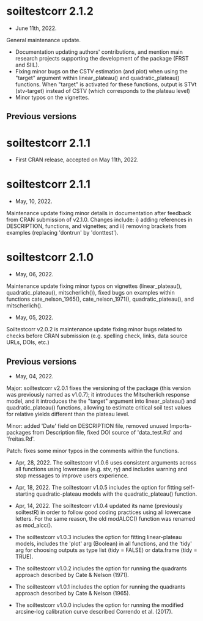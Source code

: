 # soiltestcorr 2.1.2

* June 11th, 2022. <br/>

General maintenance update.
- Documentation updating authors' contributions, and mention main research projects supporting the development of the package (FRST and SIIL).
- Fixing minor bugs on the CSTV estimation (and plot) when using the "target" argument within linear_plateau() and quadratic_plateau() functions. When "target" is activated for these functions, output is STVt (stv-target) instead of CSTV (which corresponds to the plateau level)
- Minor typos on the vignettes.  

## Previous versions

# soiltestcorr 2.1.1

* First CRAN release, accepted on May 11th, 2022.

# soiltestcorr 2.1.1

* May, 10, 2022. <br/>

Maintenance update fixing minor details in documentation after feedback from CRAN submission of v2.1.0. 
Changes include: i) adding references in DESCRIPTION, functions, and vignettes; and ii) removing brackets from examples (replacing 'dontrun' by 'donttest').

# soiltestcorr 2.1.0

* May, 06, 2022. <br/>

Maintenance update fixing minor typos on vignettes (linear_plateau(), quadratic_plateau(), mitscherlich()), fixed bugs on examples within functions cate_nelson_1965(), cate_nelson_1971(), quadratic_plateau(), and mitscherlich().

* May, 05, 2022. <br/>

Soiltestcorr v2.0.2 is maintenance update fixing minor bugs related to checks before CRAN submission (e.g. spelling check, links, data source URLs, DOIs, etc.)

## Previous versions

* May, 04, 2022. <br/>

Major: soiltestcorr v2.0.1 fixes the versioning of the package (this version was previously named as v1.0.7); it 
introduces the Mitscherlich response model, and it introduces the the "target" argument into linear_plateau() and quadratic_plateau() functions, allowing to estimate critical soil test values for relative yields different than the plateau level. <br/>

Minor: added 'Date' field on DESCRIPTION file, removed unused Imports-packages from Description file, fixed DOI source of 'data_test.Rd' and 'freitas.Rd'. <br/>

Patch: fixes some minor typos in the comments within the functions. <br/>

* Apr, 28, 2022. The soiltestcorr v1.0.6 uses consistent arguments across all functions using lowercase (e.g. stv, ry) and includes warning and stop messages to improve users experience.

* Apr, 18, 2022. The soiltestcorr v1.0.5 includes the option for fitting self-starting quadratic-plateau models with the quadratic_plateau() function.

* Apr, 14, 2022. The soiltestcorr v1.0.4 updated its name (previously soiltestR) in order to follow good coding practices using all lowercase letters. For the same reason, the old modALCC() function was renamed as mod_alcc().

* The soiltestcorr v1.0.3 includes the option for fitting linear-plateau models, includes the 'plot' arg (Boolean) in all functions, and the 'tidy' arg for choosing outputs as type list (tidy = FALSE) or data.frame (tidy = TRUE).

* The soiltestcorr v1.0.2 includes the option for running the quadrants approach described by Cate & Nelson (1971).

* The soiltestcorr v1.0.1 includes the option for running the quadrants approach described by Cate & Nelson (1965).

* The soiltestcorr v1.0.0 includes the option for running the modified arcsine-log calibration curve described Correndo et al. (2017).
